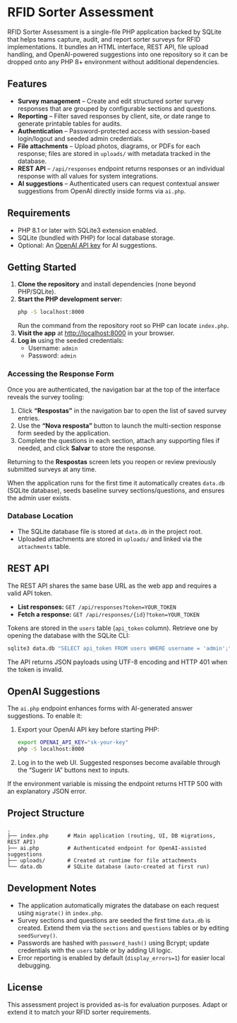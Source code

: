 # RFID Sorter Assessment

RFID Sorter Assessment is a single-file PHP application backed by SQLite that helps teams capture, audit, and report sorter surveys for RFID implementations. It bundles an HTML interface, REST API, file upload handling, and OpenAI-powered suggestions into one repository so it can be dropped onto any PHP 8+ environment without additional dependencies.

## Features
- **Survey management** – Create and edit structured sorter survey responses that are grouped by configurable sections and questions.
- **Reporting** – Filter saved responses by client, site, or date range to generate printable tables for audits.
- **Authentication** – Password-protected access with session-based login/logout and seeded admin credentials.
- **File attachments** – Upload photos, diagrams, or PDFs for each response; files are stored in `uploads/` with metadata tracked in the database.
- **REST API** – `/api/responses` endpoint returns responses or an individual response with all values for system integrations.
- **AI suggestions** – Authenticated users can request contextual answer suggestions from OpenAI directly inside forms via `ai.php`.

## Requirements
- PHP 8.1 or later with SQLite3 extension enabled.
- SQLite (bundled with PHP) for local database storage.
- Optional: An [OpenAI API key](https://platform.openai.com/account/api-keys) for AI suggestions.

## Getting Started
1. **Clone the repository** and install dependencies (none beyond PHP/SQLite).
2. **Start the PHP development server:**
   ```bash
   php -S localhost:8000
   ```
   Run the command from the repository root so PHP can locate `index.php`.
3. **Visit the app** at [http://localhost:8000](http://localhost:8000) in your browser.
4. **Log in** using the seeded credentials:
   - Username: `admin`
   - Password: `admin`

### Accessing the Response Form
Once you are authenticated, the navigation bar at the top of the interface reveals the survey tooling:

1. Click **“Respostas”** in the navigation bar to open the list of saved survey entries.
2. Use the **“Nova resposta”** button to launch the multi-section response form seeded by the application.
3. Complete the questions in each section, attach any supporting files if needed, and click **Salvar** to store the response.

Returning to the **Respostas** screen lets you reopen or review previously submitted surveys at any time.

When the application runs for the first time it automatically creates `data.db` (SQLite database), seeds baseline survey sections/questions, and ensures the admin user exists.

### Database Location
- The SQLite database file is stored at `data.db` in the project root.
- Uploaded attachments are stored in `uploads/` and linked via the `attachments` table.

## REST API
The REST API shares the same base URL as the web app and requires a valid API token.

- **List responses:** `GET /api/responses?token=YOUR_TOKEN`
- **Fetch a response:** `GET /api/responses/{id}?token=YOUR_TOKEN`

Tokens are stored in the `users` table (`api_token` column). Retrieve one by opening the database with the SQLite CLI:
```bash
sqlite3 data.db "SELECT api_token FROM users WHERE username = 'admin';"
```

The API returns JSON payloads using UTF-8 encoding and HTTP 401 when the token is invalid.

## OpenAI Suggestions
The `ai.php` endpoint enhances forms with AI-generated answer suggestions. To enable it:
1. Export your OpenAI API key before starting PHP:
   ```bash
   export OPENAI_API_KEY="sk-your-key"
   php -S localhost:8000
   ```
2. Log in to the web UI. Suggested responses become available through the “Sugerir IA” buttons next to inputs.

If the environment variable is missing the endpoint returns HTTP 500 with an explanatory JSON error.

## Project Structure
```
.
├── index.php      # Main application (routing, UI, DB migrations, REST API)
├── ai.php         # Authenticated endpoint for OpenAI-assisted suggestions
├── uploads/       # Created at runtime for file attachments
└── data.db        # SQLite database (auto-created at first run)
```

## Development Notes
- The application automatically migrates the database on each request using `migrate()` in `index.php`.
- Survey sections and questions are seeded the first time `data.db` is created. Extend them via the `sections` and `questions` tables or by editing `seedSurvey()`.
- Passwords are hashed with `password_hash()` using Bcrypt; update credentials with the `users` table or by adding UI logic.
- Error reporting is enabled by default (`display_errors=1`) for easier local debugging.

## License
This assessment project is provided as-is for evaluation purposes. Adapt or extend it to match your RFID sorter requirements.
